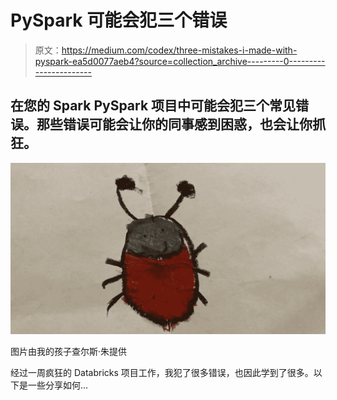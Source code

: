 # PySpark 可能会犯三个错误

> 原文：<https://medium.com/codex/three-mistakes-i-made-with-pyspark-ea5d0077aeb4?source=collection_archive---------0----------------------->

## 在您的 Spark PySpark 项目中可能会犯三个常见错误。那些错误可能会让你的同事感到困惑，也会让你抓狂。

![](img/57f44d1503105d2b1cd421d4e42f5ca6.png)

图片由我的孩子查尔斯·朱提供

经过一周疯狂的 Databricks 项目工作，我犯了很多错误，也因此学到了很多。以下是一些分享如何…